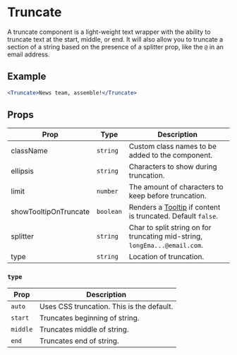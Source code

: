 # Truncate

A truncate component is a light-weight text wrapper with the ability to truncate text at the start, middle, or end.
It will also allow you to truncate a section of a string based on the presence of a splitter prop, like the `@` in
an email address.

## Example

```jsx
<Truncate>News team, assemble!</Truncate>
```

## Props

| Prop                  | Type      | Description                                                                |
| --------------------- | --------- | -------------------------------------------------------------------------- |
| className             | `string`  | Custom class names to be added to the component.                           |
| ellipsis              | `string`  | Characters to show during truncation.                                      |
| limit                 | `number`  | The amount of characters to keep before truncation.                        |
| showTooltipOnTruncate | `boolean` | Renders a [Tooltip](../Tooltip) if content is truncated. Default `false`.  |
| splitter              | `string`  | Char to split string on for truncating mid-string, `longEma...@email.com`. |
| type                  | `string`  | Location of truncation.                                                    |

### `type`

| Prop     | Description                               |
| -------- | ----------------------------------------- |
| `auto`   | Uses CSS truncation. This is the default. |
| `start`  | Truncates beginning of string.            |
| `middle` | Truncates middle of string.               |
| `end`    | Truncates end of string.                  |
